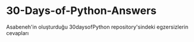 # 30-Days-of-Python-Answers

Asabeneh'in oluşturduğu 30daysofPython repository'sindeki egzersizlerin cevapları
